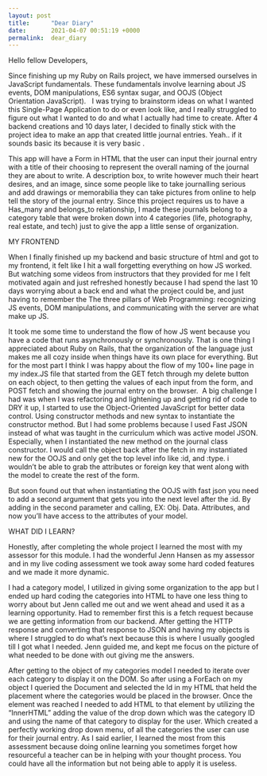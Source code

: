 ```yaml
---
layout: post
title:      "Dear Diary"
date:       2021-04-07 00:51:19 +0000
permalink:  dear_diary
---
```



Hello fellow Developers, 

Since finishing up my Ruby on Rails project, we have immersed ourselves in JavaScript fundamentals. These fundamentals involve learning about JS events, DOM manipulations, ES6 syntax sugar, and OOJS (Object Orientation JavaScript).   I was trying to brainstorm ideas on what I wanted this Single-Page Application to do or even look like, and I really struggled to figure out what I wanted to do and what I actually had time to create. After 4 backend creations and 10 days later, I decided to finally stick with the project idea to make an app that created little journal entries. Yeah.. if it sounds basic its because it is very basic .

This app will have a Form in HTML that the user can input their journal entry with a title of their choosing to represent the overall naming of the journal they are about to write. A description box, to write however much their heart desires, and an image, since some people like to take journalling serious and add drawings or memorabilia they can take pictures from online to help tell the story of the journal entry.  Since this project requires us to have a Has_many and belongs_to relationship, I made these journals belong to a category table that were broken down into 4 categories (life, photography, real estate, and tech) just to give the app a little sense of organization.

MY FRONTEND

When I finally finished up my backend and basic structure of html and got to my frontend, it felt like I hit a wall forgetting everything on how JS worked. But watching some videos from instructors that they provided for me I felt motivated again and just refreshed honestly because I had spend the last 10 days worrying about a back end and what the project could be, and just having to remember the The three pillars of Web Programming: recognizing JS events, DOM manipulations, and communicating with the server are what make up JS.

It took me some time to understand the flow of how JS went because you have a code that runs asynchronously or synchronously. That is one thing I appreciated about Ruby on Rails, that the organization of the language just makes me all cozy inside when things have its own place for everything. But for the most part I think I was happy about the flow of my 100+ line page in my index.JS file that started from the GET fetch through my delete button on each object, to then getting the values of each input from the form, and POST fetch and showing the journal entry on the browser.  A big challenge I had was when I was refactoring and lightening up and getting rid of code to DRY it up, I started to use the Object-Oriented JavaScript for better data control. Using constructor methods and new syntax to instantiate the constructor method. But I had some problems because I used Fast JSON instead of what was taught in the curriculum which was active model JSON. Especially, when I instantiated the new method on the journal class constructor. I would call the object back after the fetch in my instantiated new for the OOJS and only get the top level info like :id, and :type. i wouldn’t be able to grab the attributes or foreign key that went along with the model to create the rest of the form. 

But soon found out that when instantiating the OOJS with fast json you need to add a second argument that gets you into the next level after the :id. By adding in the second parameter and calling, EX: Obj. Data. Attributes, and now you’ll have access to the attributes of your model. 

WHAT DID I LEARN?

Honestly, after completing the whole project I learned the most with my assessor for this module. I had the wonderful Jenn Hansen as my assessor and in my live coding assessment we took away some hard coded features and we made it more dynamic.

I had a category model, I utilized in giving some organization to the app but I ended up hard coding the categories into HTML to have one less thing to worry about but Jenn called me out and we went ahead and used it as a learning opportunity. Had to remember first this is a fetch request because we are getting information from our backend. After getting the HTTP response and converting that response to JSON and having my objects is where I struggled to do what’s next because this is where I usually googled till I got what I needed. Jenn guided me, and kept me focus on the picture of what needed to be done with out giving me the answers. 

After getting to the object of my categories model I needed to iterate over each category to display it on the DOM. So after using a ForEach on my object I queried the Document and selected the Id in my HTML that held the placement where the categories would be placed in the browser. Once the element was reached I needed to add HTML to that element by utilizing the “InnerHTML” adding the value of the drop down which was the category ID and using the name of that category to display for the user. Which created a perfectly working drop down menu, of all the categories the user can use for their journal entry. As I said earlier, I learned the most from this assessment because doing online learning you sometimes forget how resourceful a teacher can be in helping with your thought process. You could have all the information but not being able to apply it is useless. 


